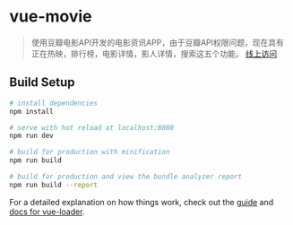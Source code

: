# vue-movie

> 使用豆瓣电影API开发的电影资讯APP，由于豆瓣API权限问题，现在具有正在热映，排行榜，电影详情，影人详情，搜索这五个功能。
> [线上访问](https://powerdmy.github.io/movie-app)

## Build Setup

``` bash
# install dependencies
npm install

# serve with hot reload at localhost:8080
npm run dev

# build for production with minification
npm run build

# build for production and view the bundle analyzer report
npm run build --report
```

For a detailed explanation on how things work, check out the [guide](http://vuejs-templates.github.io/webpack/) and [docs for vue-loader](http://vuejs.github.io/vue-loader).
